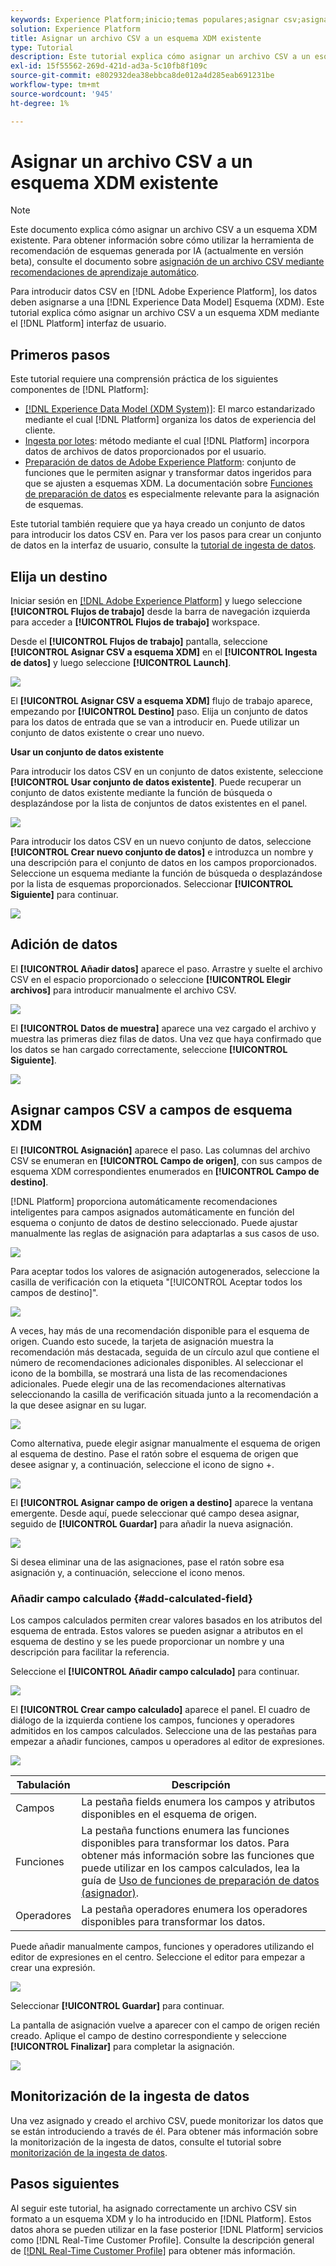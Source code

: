 ```yaml
---
keywords: Experience Platform;inicio;temas populares;asignar csv;asignar archivo csv;asignar archivo csv a xdm;asignar csv a xdm;guía de iu;
solution: Experience Platform
title: Asignar un archivo CSV a un esquema XDM existente
type: Tutorial
description: Este tutorial explica cómo asignar un archivo CSV a un esquema XDM existente mediante la interfaz de usuario de Adobe Experience Platform.
exl-id: 15f55562-269d-421d-ad3a-5c10fb8f109c
source-git-commit: e802932dea38ebbca8de012a4d285eab691231be
workflow-type: tm+mt
source-wordcount: '945'
ht-degree: 1%

---
```


# Asignar un archivo CSV a un esquema XDM existente

>[!NOTE]
>
>Este documento explica cómo asignar un archivo CSV a un esquema XDM existente. Para obtener información sobre cómo utilizar la herramienta de recomendación de esquemas generada por IA (actualmente en versión beta), consulte el documento sobre [asignación de un archivo CSV mediante recomendaciones de aprendizaje automático](./recommendations.md).

Para introducir datos CSV en [!DNL Adobe Experience Platform], los datos deben asignarse a una [!DNL Experience Data Model] Esquema (XDM). Este tutorial explica cómo asignar un archivo CSV a un esquema XDM mediante el [!DNL Platform] interfaz de usuario.

## Primeros pasos

Este tutorial requiere una comprensión práctica de los siguientes componentes de [!DNL Platform]:

- [[!DNL Experience Data Model (XDM System)]](../../../xdm/home.md): El marco estandarizado mediante el cual [!DNL Platform] organiza los datos de experiencia del cliente.
- [Ingesta por lotes](../../batch-ingestion/overview.md): método mediante el cual [!DNL Platform] incorpora datos de archivos de datos proporcionados por el usuario.
- [Preparación de datos de Adobe Experience Platform](../../batch-ingestion/overview.md): conjunto de funciones que le permiten asignar y transformar datos ingeridos para que se ajusten a esquemas XDM. La documentación sobre [Funciones de preparación de datos](../../../data-prep/functions.md) es especialmente relevante para la asignación de esquemas.

Este tutorial también requiere que ya haya creado un conjunto de datos para introducir los datos CSV en. Para ver los pasos para crear un conjunto de datos en la interfaz de usuario, consulte la [tutorial de ingesta de datos](../ingest-batch-data.md).

## Elija un destino

Iniciar sesión en [[!DNL Adobe Experience Platform]](https://platform.adobe.com) y luego seleccione **[!UICONTROL Flujos de trabajo]** desde la barra de navegación izquierda para acceder a **[!UICONTROL Flujos de trabajo]** workspace.

Desde el **[!UICONTROL Flujos de trabajo]** pantalla, seleccione **[!UICONTROL Asignar CSV a esquema XDM]** en el **[!UICONTROL Ingesta de datos]** y luego seleccione **[!UICONTROL Launch]**.

![](../../images/tutorials/map-a-csv-file/workflows.png)

El **[!UICONTROL Asignar CSV a esquema XDM]** flujo de trabajo aparece, empezando por **[!UICONTROL Destino]** paso. Elija un conjunto de datos para los datos de entrada que se van a introducir en. Puede utilizar un conjunto de datos existente o crear uno nuevo.

**Usar un conjunto de datos existente**

Para introducir los datos CSV en un conjunto de datos existente, seleccione **[!UICONTROL Usar conjunto de datos existente]**. Puede recuperar un conjunto de datos existente mediante la función de búsqueda o desplazándose por la lista de conjuntos de datos existentes en el panel.

![](../../images/tutorials/map-a-csv-file/use-existing-dataset.png)

Para introducir los datos CSV en un nuevo conjunto de datos, seleccione **[!UICONTROL Crear nuevo conjunto de datos]** e introduzca un nombre y una descripción para el conjunto de datos en los campos proporcionados. Seleccione un esquema mediante la función de búsqueda o desplazándose por la lista de esquemas proporcionados. Seleccionar **[!UICONTROL Siguiente]** para continuar.

![](../../images/tutorials/map-a-csv-file/create-new-dataset.png)

## Adición de datos

El **[!UICONTROL Añadir datos]** aparece el paso. Arrastre y suelte el archivo CSV en el espacio proporcionado o seleccione **[!UICONTROL Elegir archivos]** para introducir manualmente el archivo CSV.

![](../../images/tutorials/map-a-csv-file/add-data.png)

El **[!UICONTROL Datos de muestra]** aparece una vez cargado el archivo y muestra las primeras diez filas de datos. Una vez que haya confirmado que los datos se han cargado correctamente, seleccione **[!UICONTROL Siguiente]**.

![](../../images/tutorials/map-a-csv-file/sample-data.png)

## Asignar campos CSV a campos de esquema XDM

El **[!UICONTROL Asignación]** aparece el paso. Las columnas del archivo CSV se enumeran en **[!UICONTROL Campo de origen]**, con sus campos de esquema XDM correspondientes enumerados en **[!UICONTROL Campo de destino]**.

[!DNL Platform] proporciona automáticamente recomendaciones inteligentes para campos asignados automáticamente en función del esquema o conjunto de datos de destino seleccionado. Puede ajustar manualmente las reglas de asignación para adaptarlas a sus casos de uso.

![](../../images/tutorials/map-a-csv-file/mapping-with-suggestions.png)

Para aceptar todos los valores de asignación autogenerados, seleccione la casilla de verificación con la etiqueta &quot;[!UICONTROL Aceptar todos los campos de destino]&quot;.

![](../../images/tutorials/map-a-csv-file/filled-mapping-with-suggestions.png)

A veces, hay más de una recomendación disponible para el esquema de origen. Cuando esto sucede, la tarjeta de asignación muestra la recomendación más destacada, seguida de un círculo azul que contiene el número de recomendaciones adicionales disponibles. Al seleccionar el icono de la bombilla, se mostrará una lista de las recomendaciones adicionales. Puede elegir una de las recomendaciones alternativas seleccionando la casilla de verificación situada junto a la recomendación a la que desee asignar en su lugar.

![](../../images/tutorials/map-a-csv-file/multiple-recommendations.png)

Como alternativa, puede elegir asignar manualmente el esquema de origen al esquema de destino. Pase el ratón sobre el esquema de origen que desee asignar y, a continuación, seleccione el icono de signo +.

![](../../images/tutorials/map-a-csv-file/mapping-with-suggestions-and-buttons.png)

El **[!UICONTROL Asignar campo de origen a destino]** aparece la ventana emergente. Desde aquí, puede seleccionar qué campo desea asignar, seguido de **[!UICONTROL Guardar]** para añadir la nueva asignación.

![](../../images/tutorials/map-a-csv-file/manual-mapping.png)

Si desea eliminar una de las asignaciones, pase el ratón sobre esa asignación y, a continuación, seleccione el icono menos.

### Añadir campo calculado {#add-calculated-field}

Los campos calculados permiten crear valores basados en los atributos del esquema de entrada. Estos valores se pueden asignar a atributos en el esquema de destino y se les puede proporcionar un nombre y una descripción para facilitar la referencia.

Seleccione el **[!UICONTROL Añadir campo calculado]** para continuar.

![](../../images/tutorials/map-a-csv-file/add-calculated-field.png)

El **[!UICONTROL Crear campo calculado]** aparece el panel. El cuadro de diálogo de la izquierda contiene los campos, funciones y operadores admitidos en los campos calculados. Seleccione una de las pestañas para empezar a añadir funciones, campos u operadores al editor de expresiones.

![](../../images/tutorials/map-a-csv-file/create-calculated-fields.png)

| Tabulación | Descripción |
| --------- | ----------- |
| Campos | La pestaña fields enumera los campos y atributos disponibles en el esquema de origen. |
| Funciones | La pestaña functions enumera las funciones disponibles para transformar los datos. Para obtener más información sobre las funciones que puede utilizar en los campos calculados, lea la guía de [Uso de funciones de preparación de datos (asignador)](../../../data-prep/functions.md). |
| Operadores | La pestaña operadores enumera los operadores disponibles para transformar los datos. |

Puede añadir manualmente campos, funciones y operadores utilizando el editor de expresiones en el centro. Seleccione el editor para empezar a crear una expresión.

![](../../images/tutorials/map-a-csv-file/create-calculated-field.png)

Seleccionar **[!UICONTROL Guardar]** para continuar.

La pantalla de asignación vuelve a aparecer con el campo de origen recién creado. Aplique el campo de destino correspondiente y seleccione **[!UICONTROL Finalizar]** para completar la asignación.

![](../../images/tutorials/map-a-csv-file/new-calculated-field.png)

## Monitorización de la ingesta de datos

Una vez asignado y creado el archivo CSV, puede monitorizar los datos que se están introduciendo a través de él. Para obtener más información sobre la monitorización de la ingesta de datos, consulte el tutorial sobre [monitorización de la ingesta de datos](../../../ingestion/quality/monitor-data-ingestion.md).

## Pasos siguientes

Al seguir este tutorial, ha asignado correctamente un archivo CSV sin formato a un esquema XDM y lo ha introducido en [!DNL Platform]. Estos datos ahora se pueden utilizar en la fase posterior [!DNL Platform] servicios como [!DNL Real-Time Customer Profile]. Consulte la descripción general de [[!DNL Real-Time Customer Profile]](../../../profile/home.md) para obtener más información.
